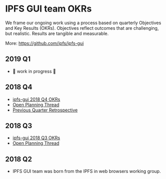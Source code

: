 # IPFS GUI team OKRs

We frame our ongoing work using a process based on quarterly Objectives and Key Results (OKRs). Objectives reflect outcomes that are challenging, but realistic. Results are tangible and measurable.

More: https://github.com/ipfs/ipfs-gui

## 2019 Q1

- 🔨 work in progress 🔨

## 2018 Q4

- [ipfs-gui 2018 Q4 OKRs](https://docs.google.com/spreadsheets/d/139lROP7-Ee4M4S7A_IO4iIgSgugYm7dct620LYnalII/edit#gid=1841105909)
- [Open Planning Thread](https://github.com/ipfs/ipfs-gui/issues/67)
- [Previous Quarter Retrospective](https://docs.google.com/document/d/1fXFUntQrOb5HYDP0jMlKTQ4SC014tWwam3pfGojMiFY/edit#heading=h.1xrdg4st69mx)

## 2018 Q3

- [ipfs-gui 2018 Q3 OKRs](https://docs.google.com/spreadsheets/d/19vjigg4locq4fO6JXyobS2yTx-k-fSzlFM5ngZDPDbQ/edit?ts=5b489369#gid=1841105909)
- [Open Planning Thread](https://hackmd.io/63Ot04yETI6_Lmpa8sjw5A?view)


## 2018 Q2

- IPFS GUI team was born from the IPFS in web browsers working group.
